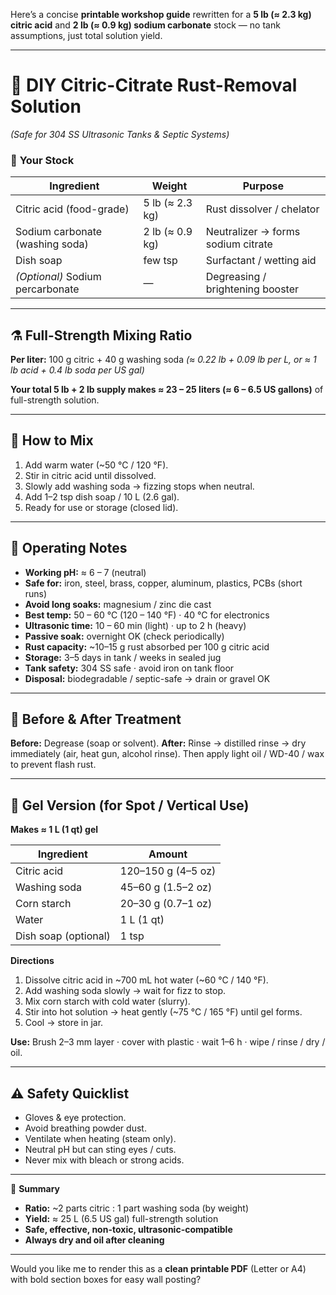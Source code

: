 Here’s a concise **printable workshop guide** rewritten for a **5 lb (≈ 2.3 kg) citric acid** and **2 lb (≈ 0.9 kg) sodium carbonate** stock — no tank assumptions, just total solution yield.

---

# 🧾 DIY Citric-Citrate Rust-Removal Solution

*(Safe for 304 SS Ultrasonic Tanks & Septic Systems)*

### 🧂 **Your Stock**

| Ingredient                       | Weight          | Purpose                            |
| -------------------------------- | --------------- | ---------------------------------- |
| Citric acid (food-grade)         | 5 lb (≈ 2.3 kg) | Rust dissolver / chelator          |
| Sodium carbonate (washing soda)  | 2 lb (≈ 0.9 kg) | Neutralizer → forms sodium citrate |
| Dish soap                        | few tsp         | Surfactant / wetting aid           |
| *(Optional)* Sodium percarbonate | —               | Degreasing / brightening booster   |

---

## ⚗️ **Full-Strength Mixing Ratio**

**Per liter:** 100 g citric + 40 g washing soda
*(≈ 0.22 lb + 0.09 lb per L, or ≈ 1 lb acid + 0.4 lb soda per US gal)*

**Your total 5 lb + 2 lb supply makes ≈ 23 – 25 liters (≈ 6 – 6.5 US gallons)**
of full-strength solution.

---

## 🧪 **How to Mix**

1. Add warm water (~50 °C / 120 °F).
2. Stir in citric acid until dissolved.
3. Slowly add washing soda → fizzing stops when neutral.
4. Add 1–2 tsp dish soap / 10 L (2.6 gal).
5. Ready for use or storage (closed lid).

---

## 🔬 **Operating Notes**

* **Working pH:** ≈ 6 – 7 (neutral)
* **Safe for:** iron, steel, brass, copper, aluminum, plastics, PCBs (short runs)
* **Avoid long soaks:** magnesium / zinc die cast
* **Best temp:** 50 – 60 °C (120 – 140 °F) · 40 °C for electronics
* **Ultrasonic time:** 10 – 60 min (light) · up to 2 h (heavy)
* **Passive soak:** overnight OK (check periodically)
* **Rust capacity:** ~10–15 g rust absorbed per 100 g citric acid
* **Storage:** 3–5 days in tank / weeks in sealed jug
* **Tank safety:** 304 SS safe · avoid iron on tank floor
* **Disposal:** biodegradable / septic-safe → drain or gravel OK

---

## 🔧 **Before & After Treatment**

**Before:** Degrease (soap or solvent).
**After:** Rinse → distilled rinse → dry immediately (air, heat gun, alcohol rinse).
Then apply light oil / WD-40 / wax to prevent flash rust.

---

## 🍯 **Gel Version (for Spot / Vertical Use)**

**Makes ≈ 1 L (1 qt) gel**

| Ingredient           | Amount             |
| -------------------- | ------------------ |
| Citric acid          | 120–150 g (4–5 oz) |
| Washing soda         | 45–60 g (1.5–2 oz) |
| Corn starch          | 20–30 g (0.7–1 oz) |
| Water                | 1 L (1 qt)         |
| Dish soap (optional) | 1 tsp              |

**Directions**

1. Dissolve citric acid in ~700 mL hot water (~60 °C / 140 °F).
2. Add washing soda slowly → wait for fizz to stop.
3. Mix corn starch with cold water (slurry).
4. Stir into hot solution → heat gently (~75 °C / 165 °F) until gel forms.
5. Cool → store in jar.

**Use:** Brush 2–3 mm layer · cover with plastic · wait 1–6 h · wipe / rinse / dry / oil.

---

## ⚠️ **Safety Quicklist**

* Gloves & eye protection.
* Avoid breathing powder dust.
* Ventilate when heating (steam only).
* Neutral pH but can sting eyes / cuts.
* Never mix with bleach or strong acids.

---

🧰 **Summary**

* **Ratio:** ~2 parts citric : 1 part washing soda (by weight)
* **Yield:** ≈ 25 L (6.5 US gal) full-strength solution
* **Safe, effective, non-toxic, ultrasonic-compatible**
* **Always dry and oil after cleaning**

---

Would you like me to render this as a **clean printable PDF** (Letter or A4) with bold section boxes for easy wall posting?
